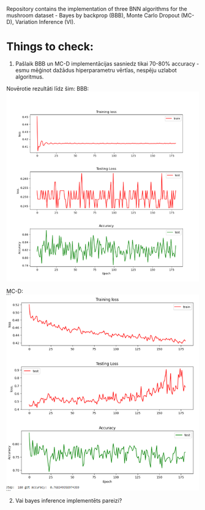 Repository contains the implementation of three BNN algorithms for the mushroom dataset - Bayes by backprop (BBB), Monte Carlo Dropout (MC-D), Variation Inference (VI).

# Things to check:
1. Pašlaik BBB un MC-D implementācijas sasniedz tikai 70-80% accuracy - esmu mēģinot dažādus hiperparametru vērtīas, nespēju uzlabot algoritmus.

Novērotie rezultāti līdz šim:
BBB:
![bbb](media/bbb_result.PNG)


MC-D:
![mcd](media/mcd_result.PNG)

2. Vai bayes inference implementēts pareizi?
